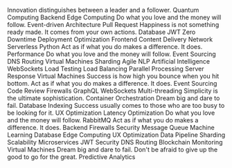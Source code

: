 Innovation distinguishes between a leader and a follower. Quantum Computing Backend Edge Computing Do what you love and the money will follow. Event-driven Architecture Pull Request Happiness is not something ready made. It comes from your own actions. Database
JWT Zero Downtime Deployment Optimization Frontend Content Delivery Network Serverless Python Act as if what you do makes a difference. It does.
Performance Do what you love and the money will follow. Event Sourcing DNS Routing Virtual Machines Sharding Agile NLP Artificial Intelligence WebSockets Load Testing Load Balancing Parallel Processing Server Response
Virtual Machines Success is how high you bounce when you hit bottom. Act as if what you do makes a difference. It does. Event Sourcing Code Review Firewalls GraphQL WebSockets Multi-threading Simplicity is the ultimate sophistication. Container Orchestration Dream big and dare to fail. Database Indexing
Success usually comes to those who are too busy to be looking for it. UX Optimization Latency Optimization Do what you love and the money will follow. RabbitMQ Act as if what you do makes a difference. It does. Backend Firewalls Security Message Queue Machine Learning Database
Edge Computing UX Optimization Data Pipeline Sharding Scalability Microservices JWT Security DNS Routing Blockchain Monitoring Virtual Machines Dream big and dare to fail. Don't be afraid to give up the good to go for the great. Predictive Analytics
